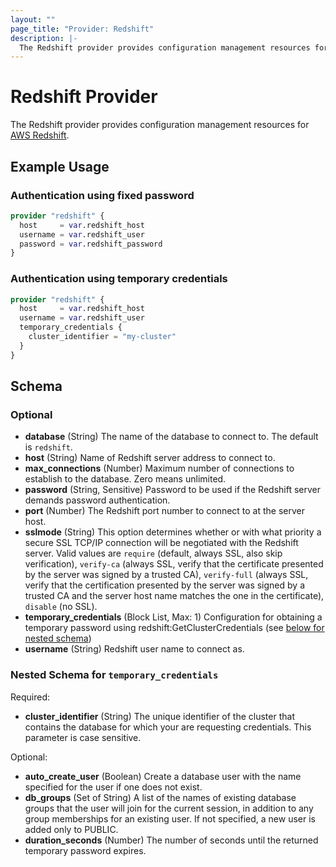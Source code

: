 ```yaml
---
layout: ""
page_title: "Provider: Redshift"
description: |-
  The Redshift provider provides configuration management resources for AWS Redshift.
---
```


# Redshift Provider

The Redshift provider provides configuration management resources for
[AWS Redshift](https://aws.amazon.com/redshift/).

## Example Usage

### Authentication using fixed password

```terraform
provider "redshift" {
  host     = var.redshift_host
  username = var.redshift_user
  password = var.redshift_password
}
```

### Authentication using temporary credentials

```terraform
provider "redshift" {
  host     = var.redshift_host
  username = var.redshift_user
  temporary_credentials {
    cluster_identifier = "my-cluster"
  }
}
```

<!-- schema generated by tfplugindocs -->
## Schema

### Optional

- **database** (String) The name of the database to connect to. The default is `redshift`.
- **host** (String) Name of Redshift server address to connect to.
- **max_connections** (Number) Maximum number of connections to establish to the database. Zero means unlimited.
- **password** (String, Sensitive) Password to be used if the Redshift server demands password authentication.
- **port** (Number) The Redshift port number to connect to at the server host.
- **sslmode** (String) This option determines whether or with what priority a secure SSL TCP/IP connection will be negotiated with the Redshift server. Valid values are `require` (default, always SSL, also skip verification), `verify-ca` (always SSL, verify that the certificate presented by the server was signed by a trusted CA), `verify-full` (always SSL, verify that the certification presented by the server was signed by a trusted CA and the server host name matches the one in the certificate), `disable` (no SSL).
- **temporary_credentials** (Block List, Max: 1) Configuration for obtaining a temporary password using redshift:GetClusterCredentials (see [below for nested schema](#nestedblock--temporary_credentials))
- **username** (String) Redshift user name to connect as.

<a id="nestedblock--temporary_credentials"></a>
### Nested Schema for `temporary_credentials`

Required:

- **cluster_identifier** (String) The unique identifier of the cluster that contains the database for which your are requesting credentials. This parameter is case sensitive.

Optional:

- **auto_create_user** (Boolean) Create a database user with the name specified for the user if one does not exist.
- **db_groups** (Set of String) A list of the names of existing database groups that the user will join for the current session, in addition to any group memberships for an existing user. If not specified, a new user is added only to PUBLIC.
- **duration_seconds** (Number) The number of seconds until the returned temporary password expires.

